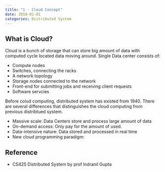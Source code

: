 ```yaml
---
title: "1 - Cloud Concept"
date: 2018-01-01
categories: Distributed System
---
```

## What is Cloud?
Cloud is a bunch of storage that can store big amount of data with computed cycle located data moving around.
Single Data center consists of:
- Compute nodes
- Switches, connecting the racks
- A network topology
- Storage nodes connected to the network
- Front-end for submitting jobs and receiving client requests
- Software servcies

Before colud computing, distributed system has existed from 1940. There are several differences that distinguishes the cloud computing from previous distribtued system.
- Massive scale: Data Centers store and process large amount of data
- On-demand access: Only pay for the amount of used.
- Data-intensive nature: Data stored and processed in real time
- New cloud programming paradigm: 

## Reference
- CS425 Distributed System by prof Indranil Gupta